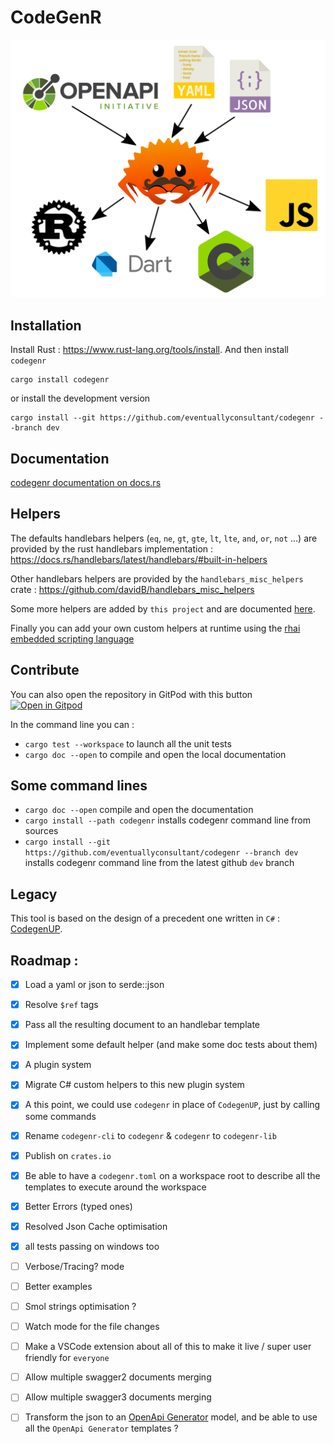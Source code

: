 # CodeGenR

![codegenr graphical explanation](_assets/codegenr.svg)

## Installation

Install Rust : https://www.rust-lang.org/tools/install.
And then install `codegenr`

```
cargo install codegenr
```

or install the development version

```
cargo install --git https://github.com/eventuallyconsultant/codegenr --branch dev
```

## Documentation

[codegenr documentation on docs.rs](https://docs.rs/codegenr/latest)

## Helpers

The defaults handlebars helpers (`eq`, `ne`, `gt`, `gte`, `lt`, `lte`, `and`, `or`, `not` ...) are provided by the rust handlebars implementation : https://docs.rs/handlebars/latest/handlebars/#built-in-helpers

Other handlebars helpers are provided by the `handlebars_misc_helpers` crate : https://github.com/davidB/handlebars_misc_helpers

Some more helpers are added by `this project` and are documented [here](https://docs.rs/codegenr/latest/codegenr/helpers/index.html).

Finally you can add your own custom helpers at runtime using the [rhai embedded scripting language](https://rhai.rs/)

## Contribute

You can also open the repository in GitPod with this button
[![Open in Gitpod](https://gitpod.io/button/open-in-gitpod.svg)](https://gitpod.io/#https://github.com/eventuallyconsultant/codegenr)

In the command line you can :

- `cargo test --workspace` to launch all the unit tests
- `cargo doc --open` to compile and open the local documentation

## Some command lines

- `cargo doc --open` compile and open the documentation
- `cargo install --path codegenr` installs codegenr command line from sources
- `cargo install --git https://github.com/eventuallyconsultant/codegenr --branch dev` installs codegenr command line from the latest github `dev` branch

## Legacy

This tool is based on the design of a precedent one written in `C#` : [CodegenUP](https://github.com/BeezUP/dotnet-codegen).

## Roadmap :

- [x] Load a yaml or json to serde::json
- [x] Resolve `$ref` tags
- [x] Pass all the resulting document to an handlebar template
- [x] Implement some default helper (and make some doc tests about them)
- [x] A plugin system
- [x] Migrate C# custom helpers to this new plugin system
- [x] A this point, we could use `codegenr` in place of `CodegenUP`, just by calling some commands
- [x] Rename `codegenr-cli` to `codegenr` & `codegenr` to `codegenr-lib`
- [x] Publish on `crates.io`
- [x] Be able to have a `codegenr.toml` on a workspace root to describe all the templates to execute around the workspace
- [x] Better Errors (typed ones)
- [x] Resolved Json Cache optimisation
- [x] all tests passing on windows too
- [ ] Verbose/Tracing? mode
- [ ] Better examples
- [ ] Smol strings optimisation ?
- [ ] Watch mode for the file changes
- [ ] Make a VSCode extension about all of this to make it live / super user friendly for `everyone`

- [ ] Allow multiple swagger2 documents merging
- [ ] Allow multiple swagger3 documents merging
- [ ] Transform the json to an [OpenApi Generator](https://openapi-generator.tech/) model, and be able to use all the `OpenApi Generator` templates ?
